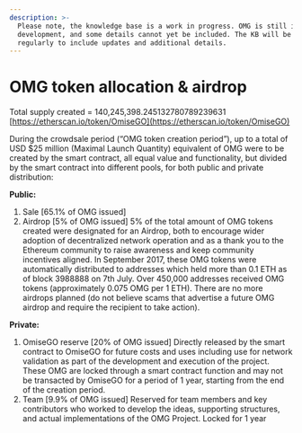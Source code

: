 ```yaml
---
description: >-
  Please note, the knowledge base is a work in progress. OMG is still in
  development, and some details cannot yet be included. The KB will be revised
  regularly to include updates and additional details.
---
```


# OMG token allocation & airdrop



Total supply created = 140,245,398.245132780789239631  
[https://etherscan.io/token/OmiseGO](https://etherscan.io/token/OmiseGO)  


During the crowdsale period \(“OMG token creation period”\), up to a total of USD $25 million \(Maximal Launch Quantity\) equivalent of OMG were to be created by the smart contract, all equal value and functionality, but divided by the smart contract into different pools, for both public and private distribution:  


**Public:**  
  


1. Sale \[65.1% of OMG issued\]  
2. Airdrop \[5% of OMG issued\] 5% of the total amount of OMG tokens created were designated for an Airdrop, both to encourage wider adoption of decentralized network operation and as a thank you to the Ethereum community to raise awareness and keep community incentives aligned. In September 2017, these OMG tokens were automatically distributed to addresses which held more than 0.1 ETH as of block 3988888 on 7th July. Over 450,000 addresses received OMG tokens \(approximately 0.075 OMG per 1 ETH\). There are no more airdrops planned \(do not believe scams that advertise a future OMG airdrop and require the recipient to take action\).

**Private:**  
  


1. OmiseGO reserve \[20% of OMG issued\] Directly released by the smart contract to OmiseGO for future costs and uses including use for network validation as part of the development and execution of the project. These OMG are locked through a smart contract function and may not be transacted by OmiseGO for a period of 1 year, starting from the end of the creation period.  
2. Team \[9.9% of OMG issued\] Reserved for team members and key contributors who worked to develop the ideas, supporting structures, and actual implementations of the OMG Project. Locked for 1 year

